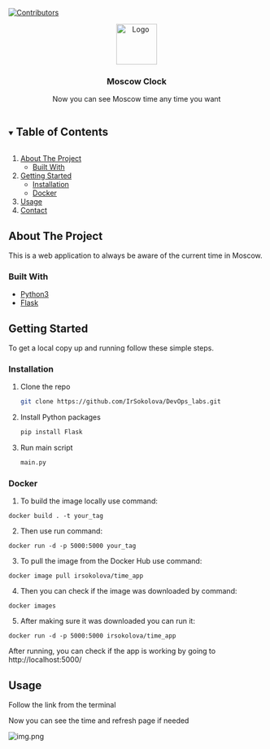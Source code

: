 [![Contributors][contributors-shield]][contributors-url]

<p align="center">
  <a href="https://github.com/IrSokolova/DevOps_labs">
    <img src="http://guruturizma.ru/wp-content/uploads/2018/05/spasskaya-bashnya2-1024x768.jpg" alt="Logo" width="80" height="80">
  </a>

  <h3 align="center">Moscow Clock</h3>

  <p align="center">
    Now you can see Moscow time any time you want
  </p>


<details open="open">
  <summary><h2 style="display: inline-block">Table of Contents</h2></summary>
  <ol>
    <li>
      <a href="#about-the-project">About The Project</a>
      <ul>
        <li><a href="#built-with">Built With</a></li>
      </ul>
    </li>
    <li>
      <a href="#getting-started">Getting Started</a>
      <ul>
        <li><a href="#installation">Installation</a></li>
      </ul>
      <ul>
        <li><a href="#docker">Docker</a></li>
      </ul>
    </li>
    <li>
      <a href="#Usage">Usage</a>
    </li>
    <li><a href="#contact">Contact</a></li>
  </ol>
</details>

## About The Project

This is a web application to always be aware of the current time in Moscow.

### Built With

- [Python3](https://www.python.org/)
- [Flask](https://flask.palletsprojects.com/en/latest/)

## Getting Started

To get a local copy up and running follow these simple steps.

### Installation

1. Clone the repo
   ```sh
   git clone https://github.com/IrSokolova/DevOps_labs.git
   ```
2. Install Python packages
   ```sh
   pip install Flask
   ```

3. Run main script
    ```sh
   main.py
   ```
### Docker
1. To build the image locally use command:
```
docker build . -t your_tag
```
2. Then use run command:
```
docker run -d -p 5000:5000 your_tag
```   
3. To pull the image from the Docker Hub use command:
```
docker image pull irsokolova/time_app
```
4. Then you can check if the image was downloaded by command:
```
docker images
```
5. After making sure it was downloaded you can run it:
```
docker run -d -p 5000:5000 irsokolova/time_app
```

After running, you can check if the app is working by going to http://localhost:5000/ 

## Usage
   Follow the link from the terminal

   Now you can see the time and refresh page if needed

   ![img.png](img.png)



[contributors-shield]: https://img.shields.io/github/contributors/IrSokolova/DevOps_labs.svg?style=for-the-badge
[contributors-url]: https://github.com/IrSokolova/DevOps_labs/graphs/contributors